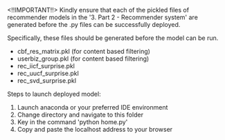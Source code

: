 <!!IMPORTANT!!> Kindly ensure that each of the pickled files of recommender models in the '3. Part 2 - Recommender system' are generated before the .py files can be successfully deployed. 

Specifically, these files should be generated before the model can be run. 
- cbf_res_matrix.pkl (for content based filtering)
- userbiz_group.pkl (for content based filtering)
- rec_iicf_surprise.pkl
- rec_uucf_surprise.pkl
- rec_svd_surprise.pkl

Steps to launch deployed model:
1) Launch anaconda or your preferred IDE environment
2) Change directory and navigate to this folder
3) Key in the command 'python home.py'
4) Copy and paste the localhost address to your browser